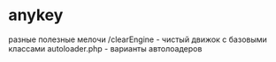 # anykey
разные полезные мелочи
/clearEngine - чистый движок с базовыми классами
autoloader.php - варианты автолоадеров
